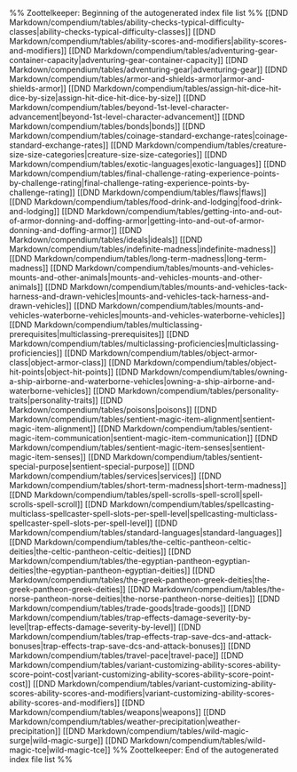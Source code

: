 %% Zoottelkeeper: Beginning of the autogenerated index file list  %%
 [[DND Markdown/compendium/tables/ability-checks-typical-difficulty-classes|ability-checks-typical-difficulty-classes]]
 [[DND Markdown/compendium/tables/ability-scores-and-modifiers|ability-scores-and-modifiers]]
 [[DND Markdown/compendium/tables/adventuring-gear-container-capacity|adventuring-gear-container-capacity]]
 [[DND Markdown/compendium/tables/adventuring-gear|adventuring-gear]]
 [[DND Markdown/compendium/tables/armor-and-shields-armor|armor-and-shields-armor]]
 [[DND Markdown/compendium/tables/assign-hit-dice-hit-dice-by-size|assign-hit-dice-hit-dice-by-size]]
 [[DND Markdown/compendium/tables/beyond-1st-level-character-advancement|beyond-1st-level-character-advancement]]
 [[DND Markdown/compendium/tables/bonds|bonds]]
 [[DND Markdown/compendium/tables/coinage-standard-exchange-rates|coinage-standard-exchange-rates]]
 [[DND Markdown/compendium/tables/creature-size-size-categories|creature-size-size-categories]]
 [[DND Markdown/compendium/tables/exotic-languages|exotic-languages]]
 [[DND Markdown/compendium/tables/final-challenge-rating-experience-points-by-challenge-rating|final-challenge-rating-experience-points-by-challenge-rating]]
 [[DND Markdown/compendium/tables/flaws|flaws]]
 [[DND Markdown/compendium/tables/food-drink-and-lodging|food-drink-and-lodging]]
 [[DND Markdown/compendium/tables/getting-into-and-out-of-armor-donning-and-doffing-armor|getting-into-and-out-of-armor-donning-and-doffing-armor]]
 [[DND Markdown/compendium/tables/ideals|ideals]]
 [[DND Markdown/compendium/tables/indefinite-madness|indefinite-madness]]
 [[DND Markdown/compendium/tables/long-term-madness|long-term-madness]]
 [[DND Markdown/compendium/tables/mounts-and-vehicles-mounts-and-other-animals|mounts-and-vehicles-mounts-and-other-animals]]
 [[DND Markdown/compendium/tables/mounts-and-vehicles-tack-harness-and-drawn-vehicles|mounts-and-vehicles-tack-harness-and-drawn-vehicles]]
 [[DND Markdown/compendium/tables/mounts-and-vehicles-waterborne-vehicles|mounts-and-vehicles-waterborne-vehicles]]
 [[DND Markdown/compendium/tables/multiclassing-prerequisites|multiclassing-prerequisites]]
 [[DND Markdown/compendium/tables/multiclassing-proficiencies|multiclassing-proficiencies]]
 [[DND Markdown/compendium/tables/object-armor-class|object-armor-class]]
 [[DND Markdown/compendium/tables/object-hit-points|object-hit-points]]
 [[DND Markdown/compendium/tables/owning-a-ship-airborne-and-waterborne-vehicles|owning-a-ship-airborne-and-waterborne-vehicles]]
 [[DND Markdown/compendium/tables/personality-traits|personality-traits]]
 [[DND Markdown/compendium/tables/poisons|poisons]]
 [[DND Markdown/compendium/tables/sentient-magic-item-alignment|sentient-magic-item-alignment]]
 [[DND Markdown/compendium/tables/sentient-magic-item-communication|sentient-magic-item-communication]]
 [[DND Markdown/compendium/tables/sentient-magic-item-senses|sentient-magic-item-senses]]
 [[DND Markdown/compendium/tables/sentient-special-purpose|sentient-special-purpose]]
 [[DND Markdown/compendium/tables/services|services]]
 [[DND Markdown/compendium/tables/short-term-madness|short-term-madness]]
 [[DND Markdown/compendium/tables/spell-scrolls-spell-scroll|spell-scrolls-spell-scroll]]
 [[DND Markdown/compendium/tables/spellcasting-multiclass-spellcaster-spell-slots-per-spell-level|spellcasting-multiclass-spellcaster-spell-slots-per-spell-level]]
 [[DND Markdown/compendium/tables/standard-languages|standard-languages]]
 [[DND Markdown/compendium/tables/the-celtic-pantheon-celtic-deities|the-celtic-pantheon-celtic-deities]]
 [[DND Markdown/compendium/tables/the-egyptian-pantheon-egyptian-deities|the-egyptian-pantheon-egyptian-deities]]
 [[DND Markdown/compendium/tables/the-greek-pantheon-greek-deities|the-greek-pantheon-greek-deities]]
 [[DND Markdown/compendium/tables/the-norse-pantheon-norse-deities|the-norse-pantheon-norse-deities]]
 [[DND Markdown/compendium/tables/trade-goods|trade-goods]]
 [[DND Markdown/compendium/tables/trap-effects-damage-severity-by-level|trap-effects-damage-severity-by-level]]
 [[DND Markdown/compendium/tables/trap-effects-trap-save-dcs-and-attack-bonuses|trap-effects-trap-save-dcs-and-attack-bonuses]]
 [[DND Markdown/compendium/tables/travel-pace|travel-pace]]
 [[DND Markdown/compendium/tables/variant-customizing-ability-scores-ability-score-point-cost|variant-customizing-ability-scores-ability-score-point-cost]]
 [[DND Markdown/compendium/tables/variant-customizing-ability-scores-ability-scores-and-modifiers|variant-customizing-ability-scores-ability-scores-and-modifiers]]
 [[DND Markdown/compendium/tables/weapons|weapons]]
 [[DND Markdown/compendium/tables/weather-precipitation|weather-precipitation]]
 [[DND Markdown/compendium/tables/wild-magic-surge|wild-magic-surge]]
 [[DND Markdown/compendium/tables/wild-magic-tce|wild-magic-tce]]
%% Zoottelkeeper: End of the autogenerated index file list  %%
